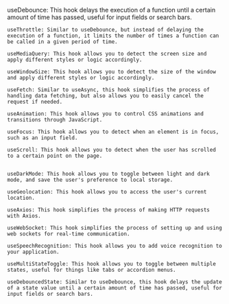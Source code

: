 useDebounce: This hook delays the execution of a function until a certain amount of time has passed, useful for input fields or search bars.

    useThrottle: Similar to useDebounce, but instead of delaying the execution of a function, it limits the number of times a function can be called in a given period of time.

    useMediaQuery: This hook allows you to detect the screen size and apply different styles or logic accordingly.

    useWindowSize: This hook allows you to detect the size of the window and apply different styles or logic accordingly.

    useFetch: Similar to useAsync, this hook simplifies the process of handling data fetching, but also allows you to easily cancel the request if needed.

    useAnimation: This hook allows you to control CSS animations and transitions through JavaScript.

    useFocus: This hook allows you to detect when an element is in focus, such as an input field.

    useScroll: This hook allows you to detect when the user has scrolled to a certain point on the page.


    useDarkMode: This hook allows you to toggle between light and dark mode, and save the user's preference to local storage.

    useGeolocation: This hook allows you to access the user's current location.

    useAxios: This hook simplifies the process of making HTTP requests with Axios.

    useWebSocket: This hook simplifies the process of setting up and using web sockets for real-time communication.

    useSpeechRecognition: This hook allows you to add voice recognition to your application.

    useMultiStateToggle: This hook allows you to toggle between multiple states, useful for things like tabs or accordion menus.

    useDebouncedState: Similar to useDebounce, this hook delays the update of a state value until a certain amount of time has passed, useful for input fields or search bars.